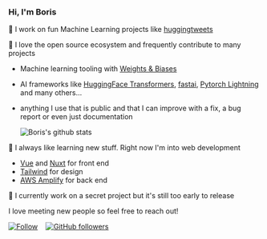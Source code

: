 ### Hi, I'm Boris

🔭 I work on fun Machine Learning projects like [huggingtweets](https://github.com/borisdayma/huggingtweets)

👯 I love the open source ecosystem and frequently contribute to many projects

- Machine learning tooling with [Weights & Biases](https://docs.wandb.com/)
- AI frameworks like [HuggingFace Transformers](https://github.com/huggingface/transformers), [fastai](https://github.com/fastai/fastai), [Pytorch Lightning](https://github.com/PyTorchLightning/pytorch-lightning) and many others…
- anything I use that is public and that I can improve with a fix, a bug report or even just documentation

  ![Boris's github stats](https://github-readme-stats.vercel.app/api?username=borisdayma)

🌱 I always like learning new stuff. Right now I'm into web development

- [Vue](https://vuejs.org/) and [Nuxt](https://nuxtjs.org/) for front end
- [Tailwind](https://tailwindcss.com/) for design
- [AWS Amplify](https://docs.amplify.aws/) for back end

🤫 I currently work on a secret project but it's still too early to release

I love meeting new people so feel free to reach out!

[![Follow](https://img.shields.io/twitter/follow/borisdayma?style=social)](https://twitter.com/borisdayma)    [![GitHub followers](https://img.shields.io/github/followers/borisdayma?style=social)](https://github.com/borisdayma)
